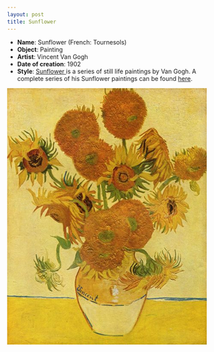 ```yaml
---
layout: post
title: Sunflower
---
```


- **Name**: Sunflower (French: Tournesols)
- **Object**: Painting
- **Artist**: Vincent Van Gogh
- **Date of creation**: 1902
- **Style**: [Sunflower ](http://en.wikipedia.org/wiki/Sunflowers_(series_of_paintings))is a series of still life paintings by Van Gogh. A complete series of his Sunflower paintings can be found [here](http://www.vggallery.com/misc/sunflowers.htm).

![](/img/sunflower_vangogh.jpg "sunflower_vangogh")
